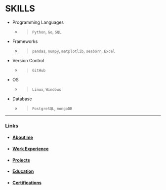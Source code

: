 # SKILLS

- Programming Languages

    - > `Python`, `Go`, `SQL`

- Frameworks

    - > `pandas`, `numpy`, `matplotlib`, `seaborn`, `Excel`

- Version Control

    - > `GitHub`

- OS

    - > `Linux`, `Windows`

- Database

    - > `PostgreSQL`, `mongoDB`

---

### Links

- #### [About me](./index.md)

- #### [Work Experience](./work_experience.md)


- #### [Projects](./projects.md)

- #### [Education](./education.md)

- #### [Certifications](./certifications.md)